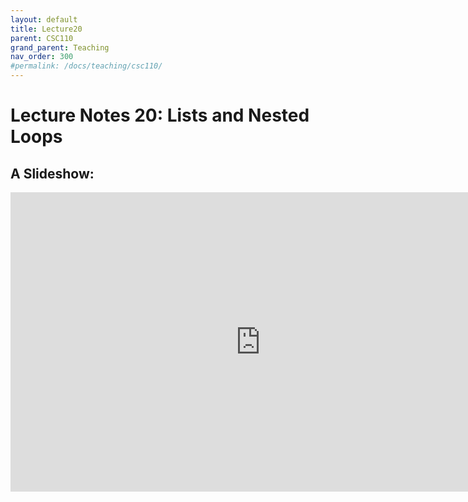 ```yaml
---
layout: default
title: Lecture20
parent: CSC110
grand_parent: Teaching
nav_order: 300
#permalink: /docs/teaching/csc110/
---  
```

  

Lecture Notes 20: Lists and Nested Loops
===========================================



A Slideshow:
---------------

<iframe src="https://docs.google.com/presentation/d/e/2PACX-1vTl2WrLx5nUZjCV5IMx-xkSaAka-hQoeoXtXawNBEnWm7c2E3KbqEpo7_yAUTI5BK8Gol7dDyVjh8z-/embed?start=false&loop=false&delayms=60000" frameborder="0" width="800" height="479" allowfullscreen="true" mozallowfullscreen="true" webkitallowfullscreen="true"></iframe>
